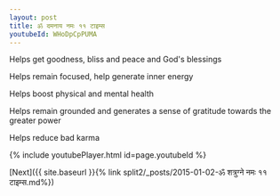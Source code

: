 ```yaml
---
layout: post
title: ॐ दमनाय नमः ११ टाइम्स
youtubeId: WHoDpCpPUMA
---
```

 
 
Helps get goodness, bliss and peace and God's blessings
 
Helps remain focused, help generate inner energy 
 
Helps boost physical and mental health 
 
Helps remain grounded and generates a sense of gratitude towards the greater power 
 
Helps reduce bad karma
 
 
 
 


{% include youtubePlayer.html id=page.youtubeId %}
 
[Next]({{ site.baseurl }}{% link  split2/_posts/2015-01-02-ॐ शत्रुग्ने नमः ११ टाइम्स.md%})
 
